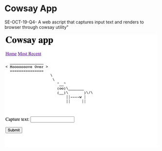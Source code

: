 # Cowsay App

SE-OCT-19-Q4- A web ascript that captures input text and renders to browser through cowsay utility"

<img src="cowsay-preview.png" />

